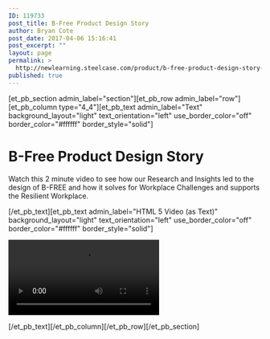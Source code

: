 ```yaml
---
ID: 119733
post_title: B-Free Product Design Story
author: Bryan Cote
post_date: 2017-04-06 15:16:41
post_excerpt: ""
layout: page
permalink: >
  http://newlearning.steelcase.com/product/b-free-product-design-story-2/
published: true
---
```

[et_pb_section admin_label="section"][et_pb_row admin_label="row"][et_pb_column type="4_4"][et_pb_text admin_label="Text" background_layout="light" text_orientation="left" use_border_color="off" border_color="#ffffff" border_style="solid"]

<!--<a style="color: #666666;" href="http://newlearning.steelcase.com/product/b-free/">&lt; Back To Grid</a>-->
<h1>B-Free Product Design Story</h1>
Watch this 2 minute video to see how our Research and Insights led to the design of B-FREE and how it solves for Workplace Challenges and supports the Resilient Workplace.

[/et_pb_text][et_pb_text admin_label="HTML 5 Video (as Text)" background_layout="light" text_orientation="left" use_border_color="off" border_color="#ffffff" border_style="solid"]

<video autoplay="autoplay" controls="controls" width="300" height="150">
<source type="video/mp4" src="http://newlearning.steelcase.com/product/wp-content/uploads/B-Free-Connect-Collaborate-Concentrate.mp4" />
</video>

[/et_pb_text][/et_pb_column][/et_pb_row][/et_pb_section]